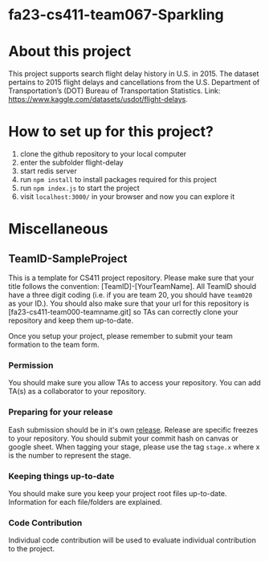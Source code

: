 # fa23-cs411-team067-Sparkling

# About this project

This project supports search flight delay history in U.S. in 2015. The dataset pertains to 2015 flight delays and cancellations from the U.S. Department of Transportation’s (DOT) Bureau of Transportation Statistics. Link: https://www.kaggle.com/datasets/usdot/flight-delays.

# How to set up for this project?

1. clone the github repository to your local computer
2. enter the subfolder flight-delay
3. start redis server
4. run `npm install` to install packages required for this project
5. run `npm index.js` to start the project
6. visit `localhost:3000/` in your browser and now you can explore it

# Miscellaneous

## TeamID-SampleProject

This is a template for CS411 project repository. Please make sure that your title follows the convention: [TeamID]-[YourTeamName]. All TeamID should have a three digit coding (i.e. if you are team 20, you should have `team020` as your ID.). You should also make sure that your url for this repository is [fa23-cs411-team000-teamname.git] so TAs can correctly clone your repository and keep them up-to-date.

Once you setup your project, please remember to submit your team formation to the team form.

### Permission

You should make sure you allow TAs to access your repository. You can add TA(s) as a collaborator to your repository.

### Preparing for your release

Eash submission should be in it's own [release](https://docs.github.com/en/repositories/releasing-projects-on-github/about-releases). Release are specific freezes to your repository. You should submit your commit hash on canvas or google sheet. When tagging your stage, please use the tag `stage.x` where x is the number to represent the stage.

### Keeping things up-to-date

You should make sure you keep your project root files up-to-date. Information for each file/folders are explained.

### Code Contribution

Individual code contribution will be used to evaluate individual contribution to the project.
